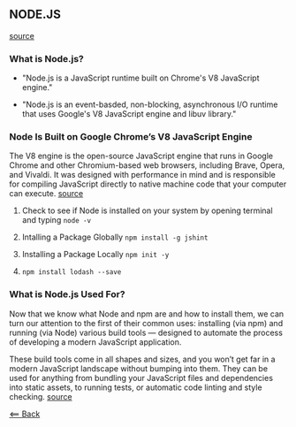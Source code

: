 ## NODE.JS
[source](https://www.sitepoint.com/an-introduction-to-node-js/)

### What is Node.js?

- "Node.js is a JavaScript runtime built on Chrome's V8 JavaScript engine."

- "Node.js is an event-basded, non-blocking, asynchronous I/O runtime that uses Google's V8 JavaScript engine and libuv library."

### Node Is Built on Google Chrome’s V8 JavaScript Engine

The V8 engine is the open-source JavaScript engine that runs in Google Chrome and other Chromium-based web browsers, including Brave, Opera, and Vivaldi. It was designed with performance in mind and is responsible for compiling JavaScript directly to native machine code that your computer can execute. [source](https://www.sitepoint.com/an-introduction-to-node-js/)

1. Check to see if Node is installed on your system by opening terminal and typing ```node -v``` 

2. Intalling a Package Globally ```npm install -g jshint```

3. Installing a Package Locally ```npm init -y``` 

4. ```npm install lodash --save```

### What is Node.js Used For?

Now that we know what Node and npm are and how to install them, we can turn our attention to the first of their common uses: installing (via npm) and running (via Node) various build tools — designed to automate the process of developing a modern JavaScript application.

These build tools come in all shapes and sizes, and you won’t get far in a modern JavaScript landscape without bumping into them. They can be used for anything from bundling your JavaScript files and dependencies into static assets, to running tests, or automatic code linting and style checking. [source](https://www.sitepoint.com/an-introduction-to-node-js/)

[<== Back](README.md)

